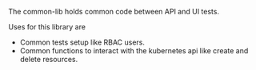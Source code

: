 The common-lib holds common code between API and UI tests.

Uses for this library are

- Common tests setup like RBAC users.
- Common functions to interact with the kubernetes api like create and delete resources.

